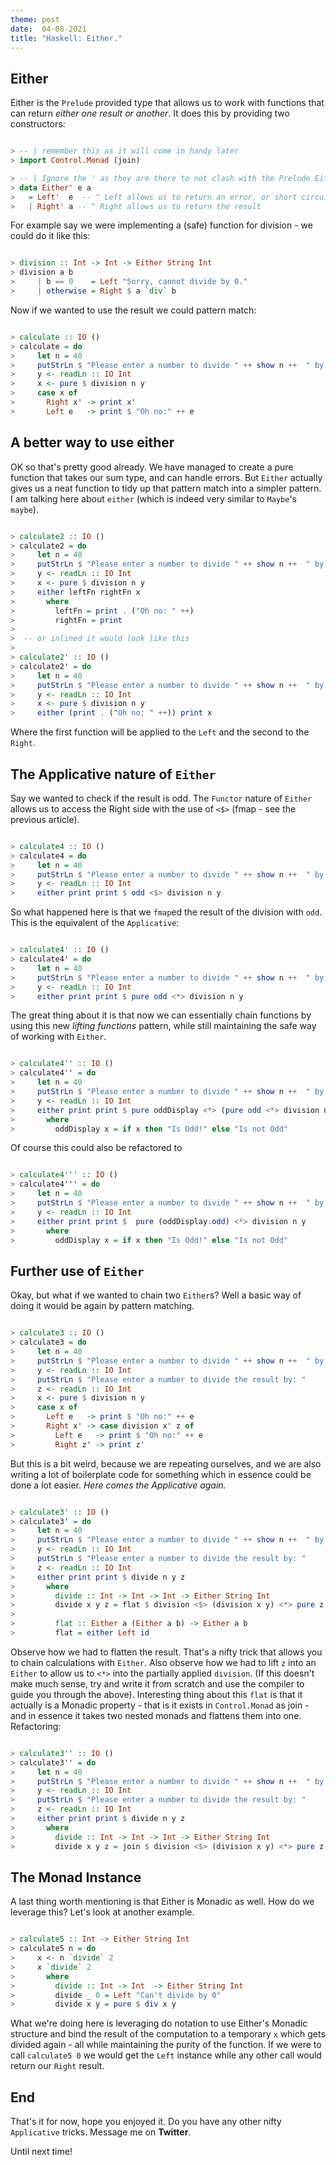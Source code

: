 ```yaml
---
theme: post
date:  04-08-2021
title: "Haskell: Either."
---
```


Either
------

Either is the `Prelude` provided type that allows us to work with functions that
can return _either one result or another_. It does this by providing two
constructors:

```haskell

> -- | remember this as it will come in handy later
> import Control.Monad (join)

> -- | Ignore the ' as they are there to not clash with the Prelude Either.
> data Either' e a
>   = Left'  e  -- ^ Left allows us to return an error, or short circuit.
>   | Right' a -- ^ Right allows us to return the result

```

For example say we were implementing a (safe) function for division - we could
do it like this:

```haskell

> division :: Int -> Int -> Either String Int
> division a b 
>     | b == 0    = Left "Sorry, cannot divide by 0."
>     | otherwise = Right $ a `div` b

```

Now if we wanted to use the result we could pattern match:

```haskell

> calculate :: IO ()
> calculate = do
>     let n = 40
>     putStrLn $ "Please enter a number to divide " ++ show n ++  " by: "
>     y <- readLn :: IO Int
>     x <- pure $ division n y
>     case x of
>       Right x' -> print x'
>       Left e   -> print $ "Oh no:" ++ e

```

A better way to use either
---

OK so that's pretty good already. We have managed to create a pure function that
takes our sum type, and can handle errors. But `Either` actually gives us a neat
function to tidy up that pattern match into a simpler pattern. I am talking here
about `either` (which is indeed very similar to `Maybe`'s `maybe`).

```haskell

> calculate2 :: IO ()
> calculate2 = do 
>     let n = 40
>     putStrLn $ "Please enter a number to divide " ++ show n ++  " by: "
>     y <- readLn :: IO Int
>     x <- pure $ division n y
>     either leftFn rightFn x
>       where
>         leftFn = print . ("Oh no: " ++)
>         rightFn = print
>
>  -- or inlined it would look like this 
>
> calculate2' :: IO ()
> calculate2' = do 
>     let n = 40
>     putStrLn $ "Please enter a number to divide " ++ show n ++  " by: "
>     y <- readLn :: IO Int
>     x <- pure $ division n y
>     either (print . ("Oh no: " ++)) print x

```

Where the first function will be applied to the `Left` and the second to the
`Right`.

The Applicative nature of `Either`
---

Say we wanted to check if the result is odd. The `Functor` nature of `Either`
allows us to access the Right side with the use of `<$>` (fmap - see the
previous article).

```haskell

> calculate4 :: IO ()
> calculate4 = do
>     let n = 40
>     putStrLn $ "Please enter a number to divide " ++ show n ++  " by: "
>     y <- readLn :: IO Int
>     either print print $ odd <$> division n y 

```

So what happened here is that we `fmap`ed the result of the division with
`odd`. This is the equivalent of the `Applicative`:


```haskell

> calculate4' :: IO ()
> calculate4' = do
>     let n = 40
>     putStrLn $ "Please enter a number to divide " ++ show n ++  " by: "
>     y <- readLn :: IO Int
>     either print print $ pure odd <*> division n y 

```

The great thing about it is that now we can essentially chain functions by using
this new *lifting functions* pattern, while still maintaining the safe way of
working with `Either`.


```haskell

> calculate4'' :: IO ()
> calculate4'' = do
>     let n = 40
>     putStrLn $ "Please enter a number to divide " ++ show n ++  " by: "
>     y <- readLn :: IO Int
>     either print print $ pure oddDisplay <*> (pure odd <*> division n y)
>       where
>         oddDisplay x = if x then "Is Odd!" else "Is not Odd" 

```

Of course this could also be refactored to

```haskell

> calculate4''' :: IO ()
> calculate4''' = do
>     let n = 40
>     putStrLn $ "Please enter a number to divide " ++ show n ++  " by: "
>     y <- readLn :: IO Int
>     either print print $  pure (oddDisplay.odd) <*> division n y
>       where
>         oddDisplay x = if x then "Is Odd!" else "Is not Odd" 

```

Further use of `Either`
---

Okay, but what if we wanted to chain two `Either`s? Well a basic way of doing it
would be again by pattern matching.

```haskell

> calculate3 :: IO ()
> calculate3 = do
>     let n = 40
>     putStrLn $ "Please enter a number to divide " ++ show n ++  " by: "
>     y <- readLn :: IO Int
>     putStrLn $ "Please enter a number to divide the result by: "
>     z <- readLn :: IO Int
>     x <- pure $ division n y
>     case x of
>       Left e   -> print $ "Oh no:" ++ e
>       Right x' -> case division x' z of
>         Left e   -> print $ "Oh no:" ++ e
>         Right z' -> print z'

```

But this is a bit weird, because we are repeating ourselves, and we are also
writing a lot of boilerplate code for something which in essence could be done a
lot easier. *Here comes the Applicative again.*

```haskell

> calculate3' :: IO ()
> calculate3' = do
>     let n = 40
>     putStrLn $ "Please enter a number to divide " ++ show n ++  " by: "
>     y <- readLn :: IO Int
>     putStrLn $ "Please enter a number to divide the result by: "
>     z <- readLn :: IO Int
>     either print print $ divide n y z
>       where
>         divide :: Int -> Int -> Int -> Either String Int
>         divide x y z = flat $ division <$> (division x y) <*> pure z
>
>         flat :: Either a (Either a b) -> Either a b
>         flat = either Left id 

```

Observe how we had to flatten the result. That's a nifty trick that allows you
to chain calculations with `Either`. Also observe how we had to lift `z` into an
`Either` to allow us to `<*>` into the partially applied `division`. (If this
doesn't make much sense, try and write it from scratch and use the compiler to
guide you through the above). Interesting thing about this `flat` is that it
actually is a Monadic property - that is it exists in `Control.Monad` as join -
and in essence it takes two nested monads and flattens them into
one. Refactoring:


```haskell

> calculate3'' :: IO ()
> calculate3'' = do
>     let n = 40
>     putStrLn $ "Please enter a number to divide " ++ show n ++  " by: "
>     y <- readLn :: IO Int
>     putStrLn $ "Please enter a number to divide the result by: "
>     z <- readLn :: IO Int
>     either print print $ divide n y z
>       where
>         divide :: Int -> Int -> Int -> Either String Int
>         divide x y z = join $ division <$> (division x y) <*> pure z

```

The Monad Instance
---

A last thing worth mentioning is that Either is Monadic as well. How do we
leverage this? Let's look at another example.

```haskell

> calculate5 :: Int -> Either String Int
> calculate5 n = do
>     x <- n `divide` 2
>     x `divide` 2
>       where 
>         divide :: Int -> Int  -> Either String Int
>         divide _ 0 = Left "Can't divide by 0"
>         divide x y = pure $ div x y 

```

What we're doing here is leveraging do notation to use Either's Monadic
structure and bind the result of the computation to a temporary `x` which gets
divided again - all while maintaining the purity of the function. If we were to
call `calculate5 0` we would get the `Left` instance while any other call would
return our `Right` result.


End
----

That's it for now, hope you enjoyed it. Do you have any other nifty
`Applicative` tricks. Message me on **Twitter**.

Until next time!

